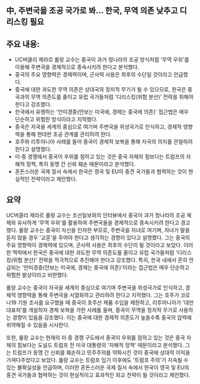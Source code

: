 ## 中, 주변국을 조공 국가로 봐… 한국, 무역 의존 낮추고 디리스킹 필요

## 주요 내용:
*   UC버클리 제라르 롤랑 교수는 중국이 과거 청나라의 조공 방식처럼 '무역 우위'를 이용해 주변국을 경제적으로 종속시키려 한다고 분석했다.
*   중국의 주요 영향력은 경제력이며, 군사력 사용은 최후의 수단일 것이라고 언급했다.
*   중국에 대한 과도한 무역 의존은 상대국의 정치적 무기가 될 수 있으므로, 한국은 중국과의 무역 의존도를 줄이고 유럽 국가들처럼 '디리스킹(위험 분산)' 전략을 취해야 한다고 강조했다.
*   한국에서 유행하는 '안미경중(안보는 미국에, 경제는 중국에 의존)' 접근법은 매우 단순하고 위험한 방식이라고 지적했다.
*   중국은 자국을 세계의 중심으로 여기며 주변국을 위성국가로 인식하고, 경제적 영향력을 통해 현대판 조공 관계를 관리하려 한다.
*   호주와 리투아니아 사례를 들어 중국이 경제적 보복을 통해 자국의 의지를 관철하려 한다고 설명했다.
*   미·중 경쟁에서 중국이 우위를 점하고 있는 것은 중국 자체의 힘보다는 트럼프의 자해적 정책, 특히 동맹 간 신뢰 훼손 때문이라고 분석했다.
*   혼돈스러운 국제 질서 속에서 한국은 영국 및 EU의 중견 국가들과 협력하는 것이 현실적인 전략이라고 제안했다.

## 요약
UC버클리 제라르 롤랑 교수는 조선일보와의 인터뷰에서 중국이 과거 청나라의 조공 체제와 유사하게 '무역 우위'를 활용하여 주변국들을 경제적으로 종속시키려 한다고 경고했다. 롤랑 교수는 중국이 자신을 인자한 부모로, 주변국을 자녀로 여기며, 자녀가 말을 듣지 않을 경우 '교훈'을 주어야 한다고 생각하는 경향이 있다고 설명했다. 그는 중국의 주요 영향력이 경제력에 있으며, 군사력 사용은 최후의 수단이 될 것이라고 보았다. 이러한 맥락에서 한국은 중국에 대한 과도한 무역 의존도를 줄이고 유럽 국가들처럼 '디리스킹(위험 분산)' 전략을 적극적으로 추진해야 한다고 강조했다. 특히, 한국 내에서 흔히 언급되는 '안미경중(안보는 미국에, 경제는 중국에 의존)'이라는 접근법은 매우 단순하고 위험한 발상이라고 비판했다.

롤랑 교수는 중국이 자국을 세계의 중심으로 여기며 주변국을 위성국가로 인식하고, 경제적 영향력을 통해 주변국을 서열화하고 관리하려 한다고 지적했다. 그는 호주가 코로나19 기원 조사를 요구했을 때 중국이 호주산 제품 수입을 제한하고, 리투아니아가 '대만대표처'를 개설하자 경제 보복을 가한 사례를 들며, 중국이 무역을 정치적 무기로 사용하는 경향이 있음을 강조했다. 이는 중국에 대한 경제적 의존도가 높을수록 중국의 압력에 취약해질 수 있음을 시사한다.

또한, 롤랑 교수는 현재의 미·중 경쟁 구도에서 중국이 우위를 점하고 있는 것은 중국 자체의 힘보다는 도널드 트럼프 전 미국 대통령의 '자해적 정책' 때문이라고 분석했다. 그는 트럼프가 동맹 간 신뢰를 훼손하고 민주주의를 약화시킨 것이 중국에 상대적 이익을 가져다주었다고 보았다. 롤랑 교수는 트럼프 임기 이후에도 '트럼프 주의'가 지속될 수 있는 불확실성을 언급하며, 이러한 혼돈스러운 국제 질서 속에서 한국이 영국 및 EU의 중견 국가들과 협력하는 것이 현실적이고 효과적인 외교 전략이 될 것이라고 제언했다.